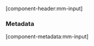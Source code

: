 [component-header:mm-input]

<mm-input-demo></mm-input-demo>

### Metadata
[component-metadata:mm-input]